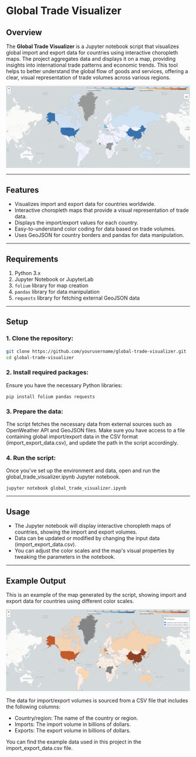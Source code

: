 # Global Trade Visualizer

## Overview

The **Global Trade Visualizer** is a Jupyter notebook script that visualizes global import and export data for countries using interactive choropleth maps. The project aggregates data and displays it on a map, providing insights into international trade patterns and economic trends. This tool helps to better understand the global flow of goods and services, offering a clear, visual representation of trade volumes across various regions.

![alt text](image-1.png)

---

## Features

- Visualizes import and export data for countries worldwide.
- Interactive choropleth maps that provide a visual representation of trade data.
- Displays the import/export values for each country.
- Easy-to-understand color coding for data based on trade volumes.
- Uses GeoJSON for country borders and pandas for data manipulation.

---

## Requirements

1. Python 3.x
2. Jupyter Notebook or JupyterLab
3. `folium` library for map creation
4. `pandas` library for data manipulation
5. `requests` library for fetching external GeoJSON data

---

## Setup

### 1. Clone the repository:
```bash
git clone https://github.com/yourusername/global-trade-visualizer.git
cd global-trade-visualizer
```

### 2. Install required packages:

Ensure you have the necessary Python libraries:

```
pip install folium pandas requests
```

### 3. Prepare the data:

The script fetches the necessary data from external sources such as OpenWeather API and GeoJSON files. Make sure you have access to a file containing global import/export data in the CSV format (import_export_data.csv), and update the path in the script accordingly.

### 4. Run the script:

Once you've set up the environment and data, open and run the global_trade_visualizer.ipynb Jupyter notebook.

```
jupyter notebook global_trade_visualizer.ipynb
```

---

## Usage

   - The Jupyter notebook will display interactive choropleth maps of countries, showing the import and export volumes.
   - Data can be updated or modified by changing the input data (import_export_data.csv).
   - You can adjust the color scales and the map's visual properties by tweaking the parameters in the notebook.

---

## Example Output

This is an example of the map generated by the script, showing import and export data for countries using different color scales.

![alt text](image.png)

The data for import/export volumes is sourced from a CSV file that includes the following columns:

   - Country/region: The name of the country or region.
   - Imports: The import volume in billions of dollars.
   - Exports: The export volume in billions of dollars.

You can find the example data used in this project in the import_export_data.csv file.

